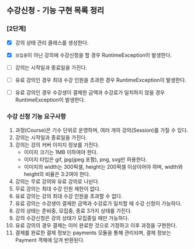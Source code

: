 ## 수강신청 - 기능 구현 목록 정리

### [2단계]
* [x] 강의 상태 관리 클래스를 생성한다.
* [x] `모집중`이 아닌 강의에 수강신청을 할 경우 RuntimeException이 발생한다.
* [ ] 강의는 시작일과 종료일을 가진다.
* [ ] 유료 강의인 경우 최대 수강 인원을 초과한 경우 RuntimeException이 발생한다.
* [ ] 유료 강의인 경우 수강생이 결제한 금액과 수강료가 일치하지 않을 경우 RuntimeException이 발생한다.




### 수강 신청 기능 요구사항
1. 과정(Course)은 기수 단위로 운영하며, 여러 개의 강의(Session)를 가질 수 있다.
2. 강의는 시작일과 종료일을 가진다.
3. 강의는 강의 커버 이미지 정보를 가진다.
   - 이미지 크기는 1MB 이하여야 한다.
   - 이미지 타입은 gif, jpg(jpeg 포함), png, svg만 허용한다.
   - 이미지의 width는 300픽셀, height는 200픽셀 이상이어야 하며, width와 height의 비율은 3:2여야 한다.
4. 강의는 무료 강의와 유료 강의로 나뉜다.
5. 무료 강의는 최대 수강 인원 제한이 없다.
6. 유료 강의는 강의 최대 수강 인원을 초과할 수 없다.
7. 유료 강의는 수강생이 결제한 금액과 수강료가 일치할 때 수강 신청이 가능하다.
8. 강의 상태는 준비중, 모집중, 종료 3가지 상태를 가진다.
9. 강의 수강신청은 강의 상태가 모집중일 때만 가능하다.
10. 유료 강의의 경우 결제는 이미 완료한 것으로 가정하고 이후 과정을 구현한다.
11. 결제를 완료한 결제 정보는 payments 모듈을 통해 관리되며, 결제 정보는 Payment 객체에 담겨 반환된다.